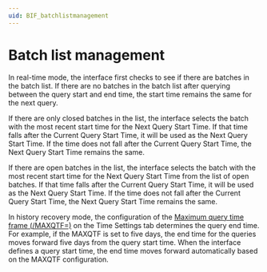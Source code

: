 ```yaml
---
uid: BIF_batchlistmanagement
---
```


# Batch list management

In real-time mode, the interface first checks to see if there are batches in the batch list. If there are no batches in the batch list after querying between the query start and end time, the start time remains the same for the next query. 

If there are only closed batches in the list, the interface selects the batch with the most recent start time for the Next Query Start Time. If that time falls after the Current Query Start Time, it will be used as the Next Query Start Time. If the time does not fall after the Current Query Start Time, the Next Query Start Time remains the same.

If there are open batches in the list, the interface selects the batch with the most recent start time for the Next Query Start Time from the list of open batches. If that time falls after the Current Query Start Time, it will be used as the Next Query Start Time. If the time does not fall after the Current Query Start Time, the Next Query Start Time remains the same. 

In history recovery mode, the configuration of the [Maximum query time frame (/MAXQTF=)](/pi-event-frames-interface-manager/time-settings-tab.md) on the Time Settings tab determines the query end time. For example, if the MAXQTF is set to five days, the end time for the queries moves forward five days from the query start time. When the interface defines a query start time, the end time moves forward automatically based on the MAXQTF configuration. 

